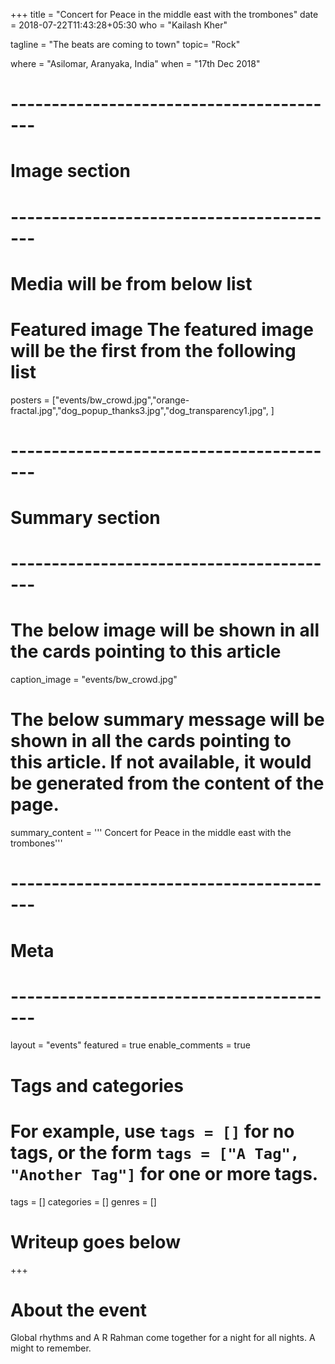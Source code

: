 +++
title = "Concert for Peace in the middle east with the trombones"
date = 2018-07-22T11:43:28+05:30
who = "Kailash Kher"

tagline = "The beats are coming to town"
topic= "Rock"

where = "Asilomar, Aranyaka, India"
when = "17th Dec 2018"

# -----------------------------------------
# Image section
# -----------------------------------------

# Media will be from below list
# Featured image The featured image will be the first from the following list
posters = ["events/bw_crowd.jpg","orange-fractal.jpg","dog_popup_thanks3.jpg","dog_transparency1.jpg", ]

# -----------------------------------------
# Summary section
# -----------------------------------------

# The below image will be shown in all the cards pointing to this article
caption_image = "events/bw_crowd.jpg"
# The below summary message will be shown in all the cards pointing to this article. If not available, it would be generated from the content of the page.
summary_content = '''
Concert for Peace in the middle east with the trombones'''


# -----------------------------------------
# Meta
# -----------------------------------------

layout = "events"
featured = true
enable_comments = true

# Tags and categories
# For example, use `tags = []` for no tags, or the form `tags = ["A Tag", "Another Tag"]` for one or more tags.
tags = []
categories = []
genres = []


# Writeup goes below
+++
# About the event

Global rhythms and A R Rahman come together for a night for all nights. A might to remember.

